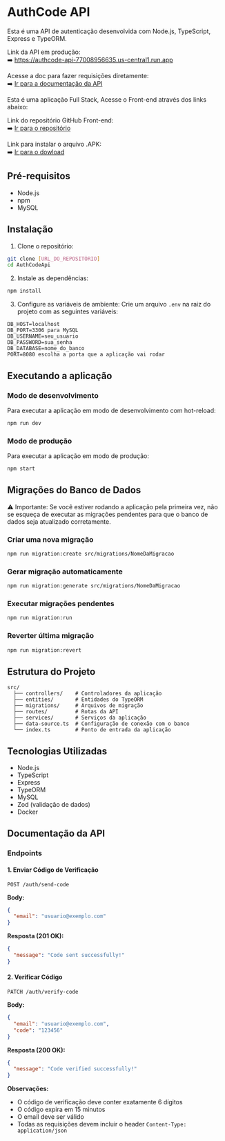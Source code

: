 # AuthCode API

Esta é uma API de autenticação desenvolvida com Node.js, TypeScript, Express e TypeORM.

Link da API em produção:  
➡️ https://authcode-api-77008956635.us-central1.run.app  

Acesse a doc para fazer requisições diretamente:  
➡️ [Ir para a documentação da API](#documentação-da-api)  


Esta é uma aplicação Full Stack, Acesse o Front-end através dos links abaixo: 

Link do repositório GitHub Front-end:   
➡️ [Ir para o repositório](https://github.com/luan-rodrigues1/AuthCodeApp)  

Link para instalar o arquivo .APK:  
➡️ [Ir para o dowload](https://drive.google.com/file/d/1pQ2Snv4_sRhIW8Iexz9xvwUmsUKm92PN/view?usp=sharing)  

## Pré-requisitos

- Node.js
- npm
- MySQL

## Instalação

1. Clone o repositório:

```bash
git clone [URL_DO_REPOSITÓRIO]
cd AuthCodeApi
```

2. Instale as dependências:

```bash
npm install
```

3. Configure as variáveis de ambiente:
   Crie um arquivo `.env` na raiz do projeto com as seguintes variáveis:

```env
DB_HOST=localhost
DB_PORT=3306 para MySQL
DB_USERNAME=seu_usuario
DB_PASSWORD=sua_senha
DB_DATABASE=nome_do_banco
PORT=8080 escolha a porta que a aplicação vai rodar
```

## Executando a aplicação

### Modo de desenvolvimento

Para executar a aplicação em modo de desenvolvimento com hot-reload:

```bash
npm run dev
```

### Modo de produção  

Para executar a aplicação em modo de produção:

```bash
npm start
```

## Migrações do Banco de Dados  
⚠️ Importante: Se você estiver rodando a aplicação pela primeira vez, não se esqueça de executar as migrações pendentes para que o banco de dados seja atualizado corretamente.

### Criar uma nova migração

```bash
npm run migration:create src/migrations/NomeDaMigracao
```

### Gerar migração automaticamente

```bash
npm run migration:generate src/migrations/NomeDaMigracao
```

### Executar migrações pendentes

```bash
npm run migration:run
```

### Reverter última migração

```bash
npm run migration:revert
```

## Estrutura do Projeto

```
src/
  ├── controllers/    # Controladores da aplicação
  ├── entities/       # Entidades do TypeORM
  ├── migrations/     # Arquivos de migração
  ├── routes/         # Rotas da API
  ├── services/       # Serviços da aplicação
  ├── data-source.ts  # Configuração de conexão com o banco
  └── index.ts        # Ponto de entrada da aplicação
```

## Tecnologias Utilizadas

- Node.js
- TypeScript
- Express
- TypeORM
- MySQL
- Zod (validação de dados)
- Docker

## Documentação da API

### Endpoints

#### 1. Enviar Código de Verificação

```http
POST /auth/send-code
```

**Body:**

```json
{
  "email": "usuario@exemplo.com"
}
```

**Resposta (201 OK):**

```json
{
  "message": "Code sent successfully!"
}
```

#### 2. Verificar Código

```http
PATCH /auth/verify-code
```

**Body:**

```json
{
  "email": "usuario@exemplo.com",
  "code": "123456"
}
```

**Resposta (200 OK):**

```json
{
  "message": "Code verified successfully!"
}
```

**Observações:**

- O código de verificação deve conter exatamente 6 dígitos
- O código expira em 15 minutos
- O email deve ser válido
- Todas as requisições devem incluir o header `Content-Type: application/json`
